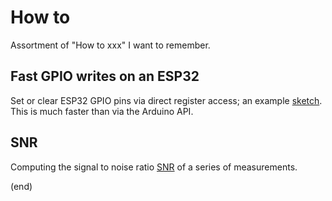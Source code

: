 # How to
Assortment of "How to xxx" I want to remember.


## Fast GPIO writes on an ESP32
Set or clear ESP32 GPIO pins via direct register access; an example [sketch](esp32-fast-gpio/esp32-fast-gpio.md).
This is much faster than via the Arduino API.


## SNR
Computing the signal to noise ratio [SNR](snr/snr.md) of a series of measurements.


(end)
